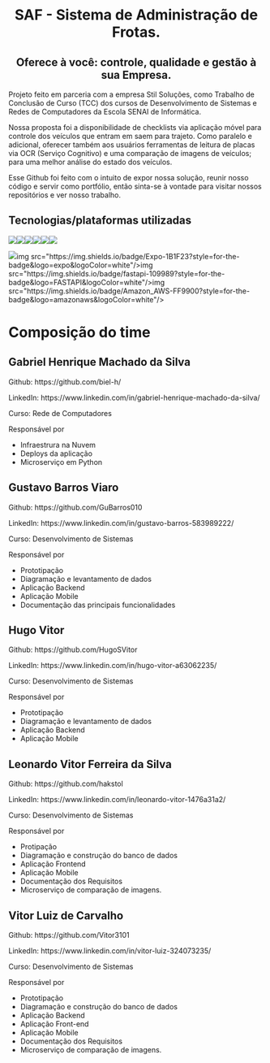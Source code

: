 <h1 align="center">SAF - Sistema de Administração de Frotas.</h1>
<h2 align="center">Oferece à você: <strong>controle</strong>, <strong>qualidade</strong> e <strong>gestão</strong> à sua Empresa.</h2>

<p align="left"> Projeto feito em parceria com a empresa Stil Soluções, como Trabalho de Conclusão de Curso (TCC) dos cursos de Desenvolvimento de Sistemas e Redes de Computadores da Escola SENAI de Informática.

Nossa proposta foi a disponibilidade de checklists via aplicação móvel para controle dos veículos que entram em saem para trajeto. Como paralelo e adicional, oferecer também aos usuários ferramentas de leitura de placas via OCR (Serviço Cognitivo) e uma comparação de imagens de veículos; para uma melhor análise do estado dos veículos.

Esse Github foi feito com o intuito de expor nossa solução, reunir nosso código e servir como portfólio, então sinta-se à vontade para visitar nossos repositórios e ver nosso trabalho.

</p>

<h2 align="left">Tecnologias/plataformas utilizadas</h2>
<p align="left">
<a><img src="https://img.shields.io/badge/C%23-239120?style=for-the-badge&logo=c-sharp&logoColor=white"/></a><a><img src="	https://img.shields.io/badge/React-20232A?style=for-the-badge&logo=react&logoColor=61DAFB"/></a><a><img src="https://img.shields.io/badge/React_Native-20232A?style=for-the-badge&logo=react&logoColor=61DAFB"/></a><a><img src="https://img.shields.io/badge/GIT-E44C30?style=for-the-badge&logo=git&logoColor=white"/></a><a><img src="https://img.shields.io/badge/MySQL-005C84?style=for-the-badge&logo=mysql&logoColor=white"/></a><a><img src="https://img.shields.io/badge/microsoft%20azure-0089D6?style=for-the-badge&logo=microsoft-azure&logoColor=white"/></a> 
</p><a><img src="https://img.shields.io/badge/Python-FFD43B?style=for-the-badge&logo=python&logoColor=blue"/></a><a>img src="https://img.shields.io/badge/Expo-1B1F23?style=for-the-badge&logo=expo&logoColor=white"/></a><a>img src="https://img.shields.io/badge/fastapi-109989?style=for-the-badge&logo=FASTAPI&logoColor=white"/></a><a>img src="https://img.shields.io/badge/Amazon_AWS-FF9900?style=for-the-badge&logo=amazonaws&logoColor=white"/></a>

<h1 align="left">Composição do time</h1>
<h2 align="left">Gabriel Henrique Machado da Silva </h2>

<p>Github: https://github.com/biel-h/</p>
<p>LinkedIn: https://www.linkedin.com/in/gabriel-henrique-machado-da-silva/</p>

Curso: Rede de Computadores

Responsável por

- Infraestrura na Nuvem
- Deploys da aplicação
- Microserviço em Python

<h2 align="left">Gustavo Barros Viaro</h2>

<p>Github: https://github.com/GuBarros010</p>
<p>LinkedIn: https://www.linkedin.com/in/gustavo-barros-583989222/</p>

Curso: Desenvolvimento de Sistemas

Responsável por

- Prototipação
- Diagramação e levantamento de dados
- Aplicação Backend
- Aplicação Mobile 
- Documentação das principais funcionalidades

<h2 align="left">Hugo Vitor</h2>

<p>Github: https://github.com/HugoSVitor</p>
<p>LinkedIn: https://www.linkedin.com/in/hugo-vitor-a63062235/</p>

Curso: Desenvolvimento de Sistemas

Responsável por

- Prototipação
- Diagramação e levantamento de dados
- Aplicação Backend
- Aplicação Mobile

<h2 align="left">Leonardo Vitor Ferreira da Silva</h2>

<p>Github: https://github.com/hakstol</p>
<p>LinkedIn: https://www.linkedin.com/in/leonardo-vitor-1476a31a2/</p>

Curso: Desenvolvimento de Sistemas

Responsável por

- Protipação
- Diagramação e construção do banco de dados
- Aplicação Frontend
- Aplicação Mobile
- Documentação dos Requisitos
- Microserviço de comparação de imagens.

<h2 align="left">Vitor Luiz de Carvalho</h2>

<p>Github: https://github.com/Vitor3101</p>
<p>LinkedIn: https://www.linkedin.com/in/vitor-luiz-324073235/</p>

Curso: Desenvolvimento de Sistemas

Responsável por

- Prototipação
- Diagramação e construção do banco de dados
- Aplicação Backend
- Aplicação Front-end
- Aplicação Mobile
- Documentação dos Requisitos
- Microserviço de comparação de imagens.
